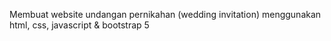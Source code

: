 Membuat website undangan pernikahan (wedding invitation) menggunakan html, css, javascript & bootstrap 5
